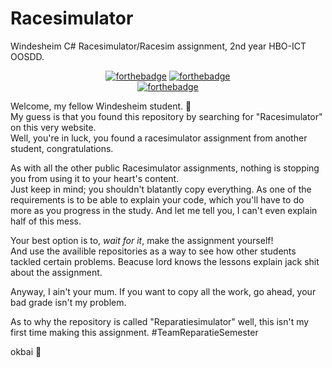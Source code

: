# Racesimulator
Windesheim C# Racesimulator/Racesim assignment, 2nd year HBO-ICT OOSDD.

<p align="center">
  <a href="http://forthebadge.com/" target="_blank"><img src="https://forthebadge.com/images/badges/contains-tasty-spaghetti-code.svg" alt="forthebadge"/></a>
  <a href="http://forthebadge.com/" target="_blank"><img src="https://forthebadge.com/images/badges/0-percent-optimized.svg" alt="forthebadge"/></a><br/>
  <a href="http://forthebadge.com/" target="_blank"><img src="https://forthebadge.com/images/badges/works-on-my-machine.svg" alt="forthebadge"/></a>
</p>

Welcome, my fellow Windesheim student. :mage: <br/>
My guess is that you found this repository by searching for "Racesimulator" on this very website. <br/>
Well, you're in luck, you found a racesimulator assignment from another student, congratulations. <br/>

As with all the other public Racesimulator assignments, nothing is stopping you from using it to your heart's content.<br/>
Just keep in mind; you shouldn't blatantly copy everything. As one of the requirements is to be able to explain your code, which you'll have to do more as you progress in the study.
And let me tell you, I can't even explain half of this mess.

Your best option is to, _wait for it_, make the assignment yourself! <br/>
And use the availible repositories as a way to see how other students tackled certain problems. Beacuse lord knows the lessons explain jack shit about the assignment.

Anyway, I ain't your mum. If you want to copy all the work, go ahead, your bad grade isn't my problem.

As to why the repository is called "Reparatiesimulator" well, this isn't my first time making this assignment. #TeamReparatieSemester

okbai :wave: